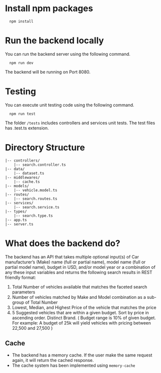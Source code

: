 # Install npm packages
```
  npm install
```

# Run the backend locally
You can run the backend server using the following command.
```
  npm run dev
```
The backend will be running on Port 8080.

# Testing
You can execute unit testing code using the following command.
```
  npm run test
```
The folder `/tests` includes controllers and services unit tests. The test files has .test.ts extension.

# Directory Structure
```
|-- controllers/
    |-- search.controller.ts
|-- data/
    |-- dataset.ts 
|-- middlewares/
    |-- cache.ts   
|-- models/
    |-- vehicle.model.ts
|-- routes/
    |-- search.routes.ts
|-- services/
    |-- search.service.ts
|-- types/
    |-- search.type.ts
|-- app.ts
|-- server.ts
```

# What does the backend do?
The backend has an API that takes multiple optional input(s) of Car manufacturer’s (Make) name (full or partial name), model name (full or partial model name), budget in USD, and/or model year or a combination of any these input variables and returns the following search results in REST friendly format:

1. Total Number of vehicles available that matches the faceted search parameters
2. Number of vehicles matched by Make and Model combination as a sub-group of Total Number
3. Lowest, Median, and Highest Price of the vehicle that matches the price
4. 5 Suggested vehicles that are within a given budget. Sort by price in ascending order. Distinct Brand. ( Budget range is 10% of given budget. For example: A budget of 25k will yield vehicles with pricing between 22,500 and 27,500 )

## Cache
* The backend has a memory cache. If the user make the same request again, it will return the cached response.
* The cache system has been implemented using `memory-cache`
